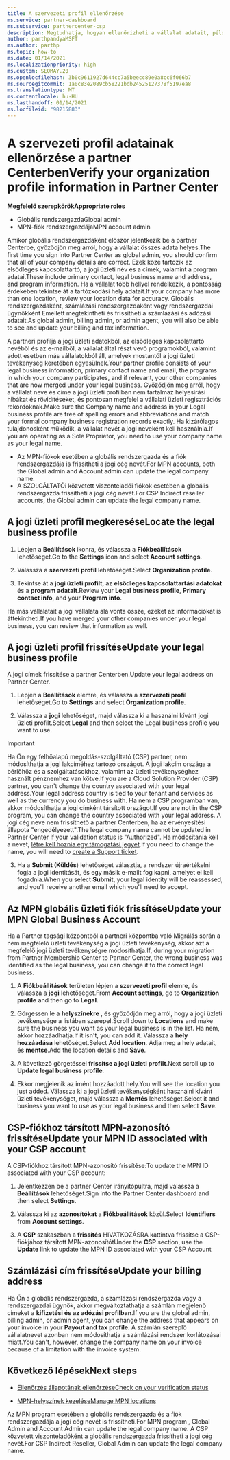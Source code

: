 ```yaml
---
title: A szervezeti profil ellenőrzése
ms.service: partner-dashboard
ms.subservice: partnercenter-csp
description: Megtudhatja, hogyan ellenőrizheti a vállalat adatait, például az elsődleges kapcsolattartási, a lakcím-és a program-információkat. A jogi és számlázási címeket is frissítheti.
author: parthpandyaMSFT
ms.author: parthp
ms.topic: how-to
ms.date: 01/14/2021
ms.localizationpriority: high
ms.custom: SEOMAY.20
ms.openlocfilehash: 3b0c9611927d644cc7a5beecc89e0a8cc6f066b7
ms.sourcegitcommit: 1a0c83e2089cb58221bdb24525127378f5197ea8
ms.translationtype: MT
ms.contentlocale: hu-HU
ms.lasthandoff: 01/14/2021
ms.locfileid: "98215883"
---
```

# <a name="verify-your-organization-profile-information-in-partner-center"></a><span data-ttu-id="705cb-104">A szervezeti profil adatainak ellenőrzése a partner Centerben</span><span class="sxs-lookup"><span data-stu-id="705cb-104">Verify your organization profile information in Partner Center</span></span>

<span data-ttu-id="705cb-105">**Megfelelő szerepkörök**</span><span class="sxs-lookup"><span data-stu-id="705cb-105">**Appropriate roles**</span></span>

- <span data-ttu-id="705cb-106">Globális rendszergazda</span><span class="sxs-lookup"><span data-stu-id="705cb-106">Global admin</span></span>
- <span data-ttu-id="705cb-107">MPN-fiók rendszergazdája</span><span class="sxs-lookup"><span data-stu-id="705cb-107">MPN account admin</span></span>

<span data-ttu-id="705cb-108">Amikor globális rendszergazdaként először jelentkezik be a partner Centerbe, győződjön meg arról, hogy a vállalat összes adata helyes.</span><span class="sxs-lookup"><span data-stu-id="705cb-108">The first time you sign into Partner Center as global admin, you should confirm that all of your company details are correct.</span></span> <span data-ttu-id="705cb-109">Ezek közé tartozik az elsődleges kapcsolattartó, a jogi üzleti név és a címek, valamint a program adatai.</span><span class="sxs-lookup"><span data-stu-id="705cb-109">These include primary contact, legal business name and address, and program information.</span></span> <span data-ttu-id="705cb-110">Ha a vállalat több hellyel rendelkezik, a pontosság érdekében tekintse át a tartózkodási hely adatait.</span><span class="sxs-lookup"><span data-stu-id="705cb-110">If your company has more than one location, review your location data for accuracy.</span></span> <span data-ttu-id="705cb-111">Globális rendszergazdaként, számlázási rendszergazdaként vagy rendszergazdai ügynökként Emellett megtekintheti és frissítheti a számlázási és adózási adatait.</span><span class="sxs-lookup"><span data-stu-id="705cb-111">As global admin, billing admin, or admin agent, you will also be able to see and update your billing and tax information.</span></span>

<span data-ttu-id="705cb-112">A partneri profilja a jogi üzleti adatokból, az elsődleges kapcsolattartó nevéből és az e-mailből, a vállalat által részt vevő programokból, valamint adott esetben más vállalatokból áll, amelyek mostantól a jogi üzleti tevékenység keretében egyesülnek.</span><span class="sxs-lookup"><span data-stu-id="705cb-112">Your partner profile consists of your legal business information, primary contact name and email, the programs in which your company participates, and if relevant, your other companies that are now merged under your legal business.</span></span> <span data-ttu-id="705cb-113">Győződjön meg arról, hogy a vállalat neve és címe a jogi üzleti profilban nem tartalmaz helyesírási hibákat és rövidítéseket, és pontosan megfelel a vállalati üzleti regisztrációs rekordoknak.</span><span class="sxs-lookup"><span data-stu-id="705cb-113">Make sure the Company name and address in your Legal business profile are free of spelling errors and abbreviations and match your formal company business registration records exactly.</span></span> <span data-ttu-id="705cb-114">Ha kizárólagos tulajdonosként működik, a vállalat nevét a jogi neveként kell használnia.</span><span class="sxs-lookup"><span data-stu-id="705cb-114">If you are operating as a Sole Proprietor, you need to use your company name as your legal name.</span></span>

- <span data-ttu-id="705cb-115">Az MPN-fiókok esetében a globális rendszergazda és a fiók rendszergazdája is frissítheti a jogi cég nevét.</span><span class="sxs-lookup"><span data-stu-id="705cb-115">For MPN accounts, both the Global admin and Account admin can update the legal company name.</span></span>
- <span data-ttu-id="705cb-116">A SZOLGÁLTATÓi közvetett viszonteladói fiókok esetében a globális rendszergazda frissítheti a jogi cég nevét.</span><span class="sxs-lookup"><span data-stu-id="705cb-116">For CSP Indirect reseller accounts, the Global admin can update the legal company name.</span></span> 

## <a name="locate-the-legal-business-profile"></a><span data-ttu-id="705cb-117">A jogi üzleti profil megkeresése</span><span class="sxs-lookup"><span data-stu-id="705cb-117">Locate the legal business profile</span></span>

1. <span data-ttu-id="705cb-118">Lépjen a **Beállítások** ikonra, és válassza a **Fiókbeállítások** lehetőséget.</span><span class="sxs-lookup"><span data-stu-id="705cb-118">Go to the **Settings** icon and select **Account settings**.</span></span>
 
1. <span data-ttu-id="705cb-119">Válassza a **szervezeti profil** lehetőséget.</span><span class="sxs-lookup"><span data-stu-id="705cb-119">Select **Organization profile**.</span></span> 

2. <span data-ttu-id="705cb-120">Tekintse át a **jogi üzleti profilt**, az **elsődleges kapcsolattartási adatokat** és a **program adatait**.</span><span class="sxs-lookup"><span data-stu-id="705cb-120">Review your **Legal business profile**, **Primary contact info**, and your **Program info**.</span></span>

<span data-ttu-id="705cb-121">Ha más vállalatait a jogi vállalata alá vonta össze, ezeket az információkat is áttekintheti.</span><span class="sxs-lookup"><span data-stu-id="705cb-121">If you have merged your other companies under your legal business, you can review that information as well.</span></span> 

## <a name="update-your-legal-business-profile"></a><span data-ttu-id="705cb-122">A jogi üzleti profil frissítése</span><span class="sxs-lookup"><span data-stu-id="705cb-122">Update your legal business profile</span></span>

<span data-ttu-id="705cb-123">A jogi címek frissítése a partner Centerben.</span><span class="sxs-lookup"><span data-stu-id="705cb-123">Update your legal address on Partner Center.</span></span>

1. <span data-ttu-id="705cb-124">Lépjen a **Beállítások** elemre, és válassza a **szervezeti profil** lehetőséget.</span><span class="sxs-lookup"><span data-stu-id="705cb-124">Go to **Settings** and select **Organization profile**.</span></span>


2. <span data-ttu-id="705cb-125">Válassza a **jogi**  lehetőséget, majd válassza ki a használni kívánt jogi üzleti profilt.</span><span class="sxs-lookup"><span data-stu-id="705cb-125">Select **Legal**  and then select the Legal business profile you want to use.</span></span>

>[!Important]
><span data-ttu-id="705cb-126">Ha Ön egy felhőalapú megoldás-szolgáltató (CSP) partner, nem módosíthatja a jogi lakcíméhez tartozó országot. A jogi lakcím országa a bérlőhöz és a szolgáltatásokhoz, valamint az üzleti tevékenységhez használt pénznemhez van kötve.</span><span class="sxs-lookup"><span data-stu-id="705cb-126">If you are a Cloud Solution Provider (CSP) partner, you can't change the country associated with your legal address.Your legal address country is tied to your tenant and services as well as the currency you do business with.</span></span> <span data-ttu-id="705cb-127">Ha nem a CSP programban van, akkor módosíthatja a jogi címként társított országot.</span><span class="sxs-lookup"><span data-stu-id="705cb-127">If you are not in the CSP program, you can change the country associated with your legal address.</span></span> <span data-ttu-id="705cb-128">A jogi cég neve nem frissíthető a partner Centerben, ha az érvényesítési állapota "engedélyezett".</span><span class="sxs-lookup"><span data-stu-id="705cb-128">The legal company name cannot be updated in Partner Center if your validation status is "Authorized".</span></span> <span data-ttu-id="705cb-129">Ha módosítania kell a nevet, [létre kell hoznia egy támogatási jegyet](https://partner.microsoft.com/dashboard/support/servicerequests/create?stage=2&topicid=eb74583c-61b3-2124-bffc-00920e0ae772).</span><span class="sxs-lookup"><span data-stu-id="705cb-129">If you need to change the name, you will need to [create a Support ticket](https://partner.microsoft.com/dashboard/support/servicerequests/create?stage=2&topicid=eb74583c-61b3-2124-bffc-00920e0ae772).</span></span>

3. <span data-ttu-id="705cb-130">Ha a **Submit (Küldés**) lehetőséget választja, a rendszer újraértékelni fogja a jogi identitását, és egy másik e-mailt fog kapni, amelyet el kell fogadnia.</span><span class="sxs-lookup"><span data-stu-id="705cb-130">When you select **Submit**, your legal identity will be reassessed, and you'll receive another email which you'll need to accept.</span></span>

## <a name="update-your-mpn-global-business-account"></a><span data-ttu-id="705cb-131">Az MPN globális üzleti fiók frissítése</span><span class="sxs-lookup"><span data-stu-id="705cb-131">Update your MPN Global Business Account</span></span>

<span data-ttu-id="705cb-132">Ha a Partner tagsági központból a partneri központba való Migrálás során a nem megfelelő üzleti tevékenység a jogi üzleti tevékenység, akkor azt a megfelelő jogi üzleti tevékenységre módosíthatja.</span><span class="sxs-lookup"><span data-stu-id="705cb-132">If, during your migration from Partner Membership Center to Partner Center, the wrong business was identified as the legal business, you can change it to the correct legal business.</span></span>

1. <span data-ttu-id="705cb-133">A **Fiókbeállítások** területen lépjen a **szervezeti profil** elemre, és válassza a **jogi** lehetőséget.</span><span class="sxs-lookup"><span data-stu-id="705cb-133">From **Account settings**, go to **Organization profile** and then go to **Legal**.</span></span>

1.  <span data-ttu-id="705cb-134">Görgessen le a **helyszínekre** , és győződjön meg arról, hogy a jogi üzleti tevékenysége a listában szerepel.</span><span class="sxs-lookup"><span data-stu-id="705cb-134">Scroll down to **Locations** and make sure the business you want as your legal business is in the list.</span></span> <span data-ttu-id="705cb-135">Ha nem, akkor hozzáadhatja.</span><span class="sxs-lookup"><span data-stu-id="705cb-135">If it isn't, you can add it.</span></span> <span data-ttu-id="705cb-136">Válassza a **hely hozzáadása** lehetőséget.</span><span class="sxs-lookup"><span data-stu-id="705cb-136">Select **Add location**.</span></span> <span data-ttu-id="705cb-137">Adja meg a hely adatait, és **mentse**.</span><span class="sxs-lookup"><span data-stu-id="705cb-137">Add the location details and **Save**.</span></span>

2. <span data-ttu-id="705cb-138">A következő görgetéssel **frissítse a jogi üzleti profilt**.</span><span class="sxs-lookup"><span data-stu-id="705cb-138">Next scroll up to **Update legal business profile**.</span></span>

3. <span data-ttu-id="705cb-139">Ekkor megjelenik az imént hozzáadott hely.</span><span class="sxs-lookup"><span data-stu-id="705cb-139">You will see the location you just added.</span></span> <span data-ttu-id="705cb-140">Válassza ki a jogi üzleti tevékenységként használni kívánt üzleti tevékenységet, majd válassza a **Mentés** lehetőséget.</span><span class="sxs-lookup"><span data-stu-id="705cb-140">Select it and business you want to use as your legal business and then select **Save**.</span></span>

## <a name="update-your-mpn-id-associated-with-your-csp-account"></a><span data-ttu-id="705cb-141">CSP-fiókhoz társított MPN-azonosító frissítése</span><span class="sxs-lookup"><span data-stu-id="705cb-141">Update your MPN ID associated with your CSP account</span></span>

<span data-ttu-id="705cb-142">A CSP-fiókhoz társított MPN-azonosító frissítése:</span><span class="sxs-lookup"><span data-stu-id="705cb-142">To update the MPN ID associated with your CSP account:</span></span>

1. <span data-ttu-id="705cb-143">Jelentkezzen be a partner Center irányítópultra, majd válassza a **Beállítások** lehetőséget.</span><span class="sxs-lookup"><span data-stu-id="705cb-143">Sign into the Partner Center dashboard and then select **Settings**.</span></span>
 
1. <span data-ttu-id="705cb-144">Válassza ki az **azonosítókat** a **Fiókbeállítások** közül.</span><span class="sxs-lookup"><span data-stu-id="705cb-144">Select **Identifiers** from **Account settings**.</span></span>

1. <span data-ttu-id="705cb-145">A **CSP** szakaszban a **frissítés** HIVATKOZÁSRA kattintva frissítse a CSP-fiókjához társított MPN-azonosítót</span><span class="sxs-lookup"><span data-stu-id="705cb-145">Under the **CSP** section, use the **Update** link to update the MPN ID associated with your CSP Account</span></span> 


## <a name="update-your-billing-address"></a><span data-ttu-id="705cb-146">Számlázási cím frissítése</span><span class="sxs-lookup"><span data-stu-id="705cb-146">Update your billing address</span></span>

<span data-ttu-id="705cb-147">Ha Ön a globális rendszergazda, a számlázási rendszergazda vagy a rendszergazdai ügynök, akkor megváltoztathatja a számlán megjelenő címeket a **kifizetési és az adózási profilban**.</span><span class="sxs-lookup"><span data-stu-id="705cb-147">If you are the global admin, billing admin, or admin agent, you can change the address that appears on your invoice in your **Payout and tax profile**.</span></span> <span data-ttu-id="705cb-148">A számlán szereplő vállalatnevet azonban nem módosíthatja a számlázási rendszer korlátozásai miatt.</span><span class="sxs-lookup"><span data-stu-id="705cb-148">You can't, however, change the company name on your invoice because of a limitation with the invoice system.</span></span>

## <a name="next-steps"></a><span data-ttu-id="705cb-149">Következő lépések</span><span class="sxs-lookup"><span data-stu-id="705cb-149">Next steps</span></span>


- [<span data-ttu-id="705cb-150">Ellenőrzés állapotának ellenőrzése</span><span class="sxs-lookup"><span data-stu-id="705cb-150">Check on your verification status</span></span>](verification-responses.md)
 
- [<span data-ttu-id="705cb-151">MPN-helyszínek kezelése</span><span class="sxs-lookup"><span data-stu-id="705cb-151">Manage MPN locations</span></span>](manage-locations.md)



<span data-ttu-id="705cb-152">Az MPN program esetében a globális rendszergazda és a fiók rendszergazdája a jogi cég nevét is frissítheti.</span><span class="sxs-lookup"><span data-stu-id="705cb-152">For MPN program , Global Admin and Account Admin can update the legal company name.</span></span>
<span data-ttu-id="705cb-153">A CSP közvetett viszonteladóként a globális rendszergazda frissítheti a jogi cég nevét.</span><span class="sxs-lookup"><span data-stu-id="705cb-153">For CSP Indirect Reseller,  Global Admin can update the legal company name.</span></span>